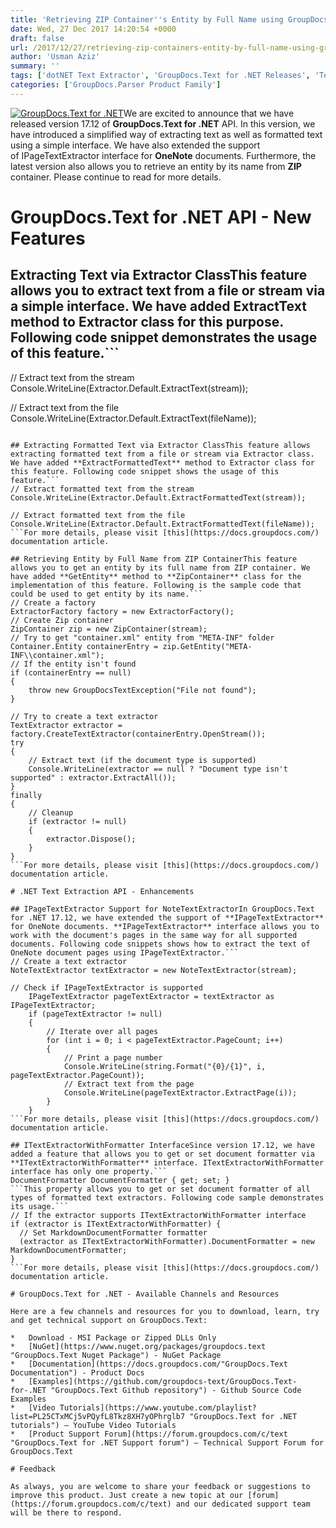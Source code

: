 ```yaml
---
title: 'Retrieving ZIP Container''s Entity by Full Name using GroupDocs.Text for .NET 17.12'
date: Wed, 27 Dec 2017 14:20:54 +0000
draft: false
url: /2017/12/27/retrieving-zip-containers-entity-by-full-name-using-groupdocs.text-for-.net-17.12/
author: 'Usman Aziz'
summary: ''
tags: ['dotNET Text Extractor', 'GroupDocs.Text for .NET Releases', 'Text Extraction API for .NET']
categories: ['GroupDocs.Parser Product Family']
---
```


[![GroupDocs.Text for .NET](http://blog.groupdocs.com/wp-content/uploads/sites/4/2017/04/groupdocs.text-for-dotnet.png)](https://products.groupdocs.com/)We are excited to announce that we have released version 17.12 of **GroupDocs.Text for .NET** API. In this version, we have introduced a simplified way of extracting text as well as formatted text using a simple interface. We have also extended the support of IPageTextExtractor interface for **OneNote** documents. Furthermore, the latest version also allows you to retrieve an entity by its name from **ZIP** container. Please continue to read for more details.

# GroupDocs.Text for .NET API - New Features

## Extracting Text via Extractor ClassThis feature allows you to extract text from a file or stream via a simple interface. We have added **ExtractText** method to **Extractor** class for this purpose. Following code snippet demonstrates the usage of this feature.```
// Extract text from the stream
Console.WriteLine(Extractor.Default.ExtractText(stream));

// Extract text from the file
Console.WriteLine(Extractor.Default.ExtractText(fileName)); 
```For more details, please visit [this](https://docs.groupdocs.com/) documentation article.

## Extracting Formatted Text via Extractor ClassThis feature allows extracting formatted text from a file or stream via Extractor class. We have added **ExtractFormattedText** method to Extractor class for this feature. Following code snippet shows the usage of this feature.```
// Extract formatted text from the stream
Console.WriteLine(Extractor.Default.ExtractFormattedText(stream));
 
// Extract formatted text from the file
Console.WriteLine(Extractor.Default.ExtractFormattedText(fileName)); 
```For more details, please visit [this](https://docs.groupdocs.com/) documentation article.

## Retrieving Entity by Full Name from ZIP ContainerThis feature allows you to get an entity by its full name from ZIP container. We have added **GetEntity** method to **ZipContainer** class for the implementation of this feature. Following is the sample code that could be used to get entity by its name.```
// Create a factory
ExtractorFactory factory = new ExtractorFactory();
// Create Zip container
ZipContainer zip = new ZipContainer(stream);
// Try to get "container.xml" entity from "META-INF" folder
Container.Entity containerEntry = zip.GetEntity("META-INF\\container.xml");
// If the entity isn't found
if (containerEntry == null)
{
    throw new GroupDocsTextException("File not found");
}
 
// Try to create a text extractor
TextExtractor extractor = factory.CreateTextExtractor(containerEntry.OpenStream());
try
{
    // Extract text (if the document type is supported)
    Console.WriteLine(extractor == null ? "Document type isn't supported" : extractor.ExtractAll());
}
finally
{
    // Cleanup
    if (extractor != null)
    {
        extractor.Dispose();
    }
}
```For more details, please visit [this](https://docs.groupdocs.com/) documentation article.

# .NET Text Extraction API - Enhancements

## IPageTextExtractor Support for NoteTextExtractorIn GroupDocs.Text for .NET 17.12, we have extended the support of **IPageTextExtractor** for OneNote documents. **IPageTextExtractor** interface allows you to work with the document's pages in the same way for all supported documents. Following code snippets shows how to extract the text of OneNote document pages using IPageTextExtractor.```
// Create a text extractor
NoteTextExtractor textExtractor = new NoteTextExtractor(stream);

// Check if IPageTextExtractor is supported
    IPageTextExtractor pageTextExtractor = textExtractor as IPageTextExtractor;
    if (pageTextExtractor != null)
    {
        // Iterate over all pages
        for (int i = 0; i < pageTextExtractor.PageCount; i++)
        {
            // Print a page number
            Console.WriteLine(string.Format("{0}/{1}", i, pageTextExtractor.PageCount));
            // Extract text from the page
            Console.WriteLine(pageTextExtractor.ExtractPage(i));
        }
    } 
```For more details, please visit [this](https://docs.groupdocs.com/) documentation article.

## ITextExtractorWithFormatter InterfaceSince version 17.12, we have added a feature that allows you to get or set document formatter via **ITextExtractorWithFormatter** interface. ITextExtractorWithFormatter interface has only one property.```
DocumentFormatter DocumentFormatter { get; set; }
```This property allows you to get or set document formatter of all types of formatted text extractors. Following code sample demonstrates its usage.```
// If the extractor supports ITextExtractorWithFormatter interface
if (extractor is ITextExtractorWithFormatter) {
  // Set MarkdownDocumentFormatter formatter
  (extractor as ITextExtractorWithFormatter).DocumentFormatter = new MarkdownDocumentFormatter;
}
```For more details, please visit [this](https://docs.groupdocs.com/) documentation article.

# GroupDocs.Text for .NET - Available Channels and Resources

Here are a few channels and resources for you to download, learn, try and get technical support on GroupDocs.Text:

*   Download - MSI Package or Zipped DLLs Only
*   [NuGet](https://www.nuget.org/packages/groupdocs.text "GroupDocs.Text Nuget Package") - NuGet Package
*   [Documentation](https://docs.groupdocs.com/"GroupDocs.Text Documentation") - Product Docs
*   [Examples](https://github.com/groupdocs-text/GroupDocs.Text-for-.NET "GroupDocs.Text Github repository") - Github Source Code Examples
*   [Video Tutorials](https://www.youtube.com/playlist?list=PL25CTxMCj5vPQyfL8Tkz8XH7yOPhrglb7 "GroupDocs.Text for .NET tutorials") – YouTube Video Tutorials
*   [Product Support Forum](https://forum.groupdocs.com/c/text "GroupDocs.Text for .NET Support forum") – Technical Support Forum for GroupDocs.Text

# Feedback

As always, you are welcome to share your feedback or suggestions to improve this product. Just create a new topic at our [forum](https://forum.groupdocs.com/c/text) and our dedicated support team will be there to respond.




